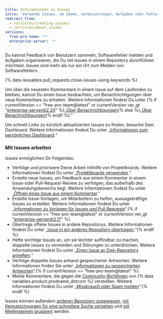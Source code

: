```yaml
---
title: Informationen zu Issues
intro: 'Verwende Issues, um Ideen, Verbesserungen, Aufgaben oder Fehler für die Arbeit auf {% data variables.product.product_name %} zu verfolgen.'
redirect_from:
  - /articles/creating-issues/
  - /articles/about-issues
versions:
  free-pro-team: '*'
  enterprise-server: '*'
---
```


Du kannst Feedback von Benutzern sammeln, Softwarefehler melden und Aufgaben organisieren, die Du mit Issues in einem Repository durchführen möchtest. Issues sind mehr als nur ein Ort zum Melden von Softwarefehlern.

{% data reusables.pull_requests.close-issues-using-keywords %}

Um über die neuesten Kommentare in einem Issue auf dem Laufenden zu bleiben, kannst Du einen Issue beobachten, um Benachrichtigungen über neue Kommentare zu erhalten. Weitere Informationen findest Du unter {% if currentVersion == "free-pro-team@latest" or currentVersion ver_gt "enterprise-server@2.20" %}„[Über Benachrichtigungen](/github/managing-subscriptions-and-notifications-on-github/about-notifications){% else %}„[Über Benachrichtigungen](/github/receiving-notifications-about-activity-on-github/about-notifications){% endif %}."

Um schnell Links zu kürzlich aktualisierten Issues zu finden, besuche Dein Dashboard. Weitere Informationen findest Du unter „[Informationen zum persönlichen Dashboard](/articles/about-your-personal-dashboard).“

### Mit Issues arbeiten

Issues ermöglichen Dir Folgendes:
- Verfolge und priorisiere Deine Arbeit mithilfe von Projektboards. Weitere Informationen findest Du unter „[Projektboards verwenden](/articles/about-project-boards).“
- Erstelle neue Issues, um Feedback aus einem Kommentar in einem Issue-oder Pull-Request-Review zu verfolgen, das außerhalb des Anwendungsbereichs liegt. Weitere Informationen findest Du unter „[Öffnen eines Issue aus einem Kommentar](/github/managing-your-work-on-github/opening-an-issue-from-a-comment)."
- Erstelle Issue-Vorlagen, um Mitarbeitern zu helfen, aussagekräftige Issues zu erstellen. Weitere Informationen findest Du unter „[Informationen zu Vorlagen für Issues und Pull Requests](/articles/about-issue-and-pull-request-templates)“.{% if currentVersion == "free-pro-team@latest" or currentVersion ver_gt "enterprise-server@2.17" %}
- Übertrage offene Issues in andere Repositorys. Weitere Informationen findest Du unter „[Issue in ein anderes Repository übertragen](/articles/transferring-an-issue-to-another-repository),“{% endif %}
- Hefte wichtige Issues an, um sie leichter auffindbar zu machen, doppelte Issues zu vermeiden und Störungen zu unterdrücken. Weitere Informationen findest Du unter „[Einen Issue an Dein Repository anheften](/articles/pinning-an-issue-to-your-repository).“
- Verfolge doppelte Issues anhand gespeicherter Antworten. Weitere Informationen finden Sie unter „[Informationen zu gespeicherten Antworten](/articles/about-saved-replies)“.{% if currentVersion == "free-pro-team@latest" %}
- Melde Kommentare, die gegen die [Community-Richtlinien](/articles/github-community-guidelines) von {% data variables.product.prodname_dotcom %} verstoßen. Weitere Informationen findest Du unter „[Missbrauch oder Spam melden](/articles/reporting-abuse-or-spam)“.{% endif %}

Issues können außerdem [anderen Benutzern zugewiesen](/articles/assigning-issues-and-pull-requests-to-other-github-users), [mit Kennzeichnungen für eine schnellere Suche versehen](/articles/applying-labels-to-issues-and-pull-requests) und [mit Meilensteinen gruppiert](/articles/creating-and-editing-milestones-for-issues-and-pull-requests) werden.
